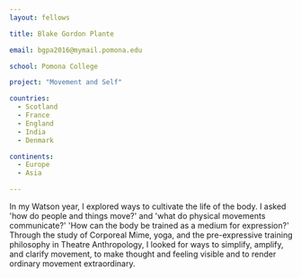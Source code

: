 ```yaml
---
layout: fellows

title: Blake Gordon Plante

email: bgpa2016@mymail.pomona.edu

school: Pomona College

project: "Movement and Self"

countries:
  - Scotland
  - France
  - England
  - India
  - Denmark

continents:
  - Europe
  - Asia

---
```


In my Watson year, I explored ways to cultivate the life of the body. I asked 'how do people and things move?' and 'what do physical movements communicate?' 'How can the body be trained as a medium for expression?' Through the study of Corporeal Mime, yoga, and the pre-expressive training philosophy in Theatre Anthropology, I looked for ways to simplify, amplify, and clarify movement, to make thought and feeling visible and to render ordinary movement extraordinary.
